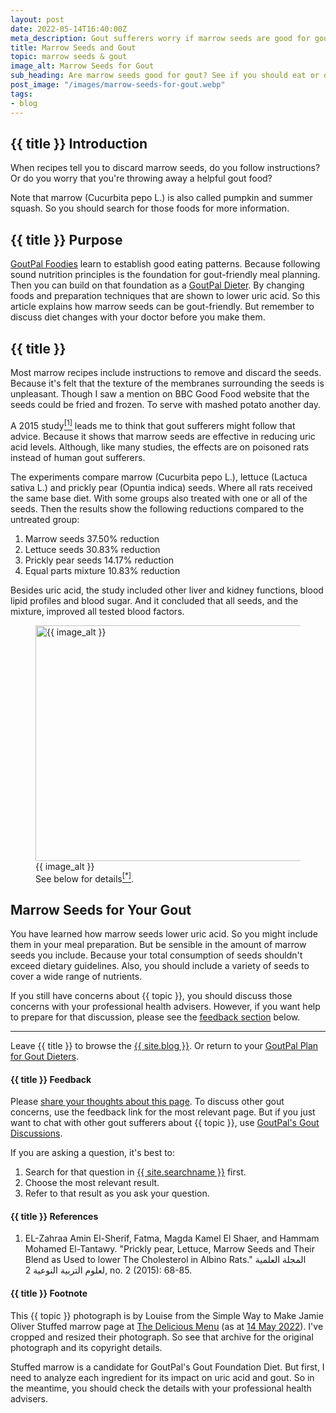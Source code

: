 ```yaml
---
layout: post
date: 2022-05-14T16:40:00Z
meta_description: Gout sufferers worry if marrow seeds are good for gout. Or should you avoid them? Read the facts about marrow seeds and gout now.
title: Marrow Seeds and Gout
topic: marrow seeds & gout
image_alt: Marrow Seeds for Gout
sub_heading: Are marrow seeds good for gout? See if you should eat or discard them.
post_image: "/images/marrow-seeds-for-gout.webp"
tags:
- blog
---
```

<h2 id="intro">{{ title }} Introduction</h2>
When recipes tell you to discard marrow seeds, do you follow instructions? Or do you worry that you're throwing away a helpful gout food?

Note that marrow (Cucurbita pepo L.) is also called pumpkin and summer squash. So you should search for those foods for more information.

<h2 id="intent">{{ title }} Purpose</h2>
<a href="/9569/goutpal-plan-for-gout-foodies/">GoutPal Foodies</a> learn to establish good eating patterns. Because following sound nutrition principles is the foundation for gout-friendly meal planning. Then you can build on that foundation as a <a href="/9601/goutpal-plan-for-gout-dieters/">GoutPal Dieter</a>. By changing foods and preparation techniques that are shown to lower uric acid. So this article explains how marrow seeds can be gout-friendly. But remember to discuss diet changes with your doctor before you make them.

<h2 id="marrow">{{ title }}</h2>
Most marrow recipes include instructions to remove and discard the seeds. Because it's felt that the texture of the membranes surrounding the seeds is unpleasant. Though I saw a mention on BBC Good Food website that the seeds could be fried and frozen. To serve with mashed potato another day.

A 2015 study<a href="#ref1"><sup>[1]</sup></a> leads me to think that gout sufferers might follow that advice. Because it shows that marrow seeds are effective in reducing uric acid levels. Although, like many studies, the effects are on poisoned rats instead of human gout sufferers.

The experiments compare marrow (Cucurbita pepo L.), lettuce (Lactuca sativa L.) and prickly pear (Opuntia indica) seeds. Where all rats received the same base diet. With some groups also treated with one or all of the seeds. Then the results show the following reductions compared to the untreated group:<ol>
<li>Marrow seeds 37.50% reduction</li>
<li>Lettuce seeds 30.83% reduction</li>
<li>Prickly pear seeds 14.17% reduction</li>
<li>Equal parts mixture 10.83% reduction</li>
</ol>

Besides uric acid, the study included  other liver and kidney functions, blood lipid profiles and blood sugar. And it concluded that all seeds, and the mixture, improved all tested blood factors.

<figure id="image" class="inner">
<img src="{{ post_image }}" alt="{{ image_alt }}"  width="610" height="377">
  <figcaption>{{ image_alt }}<br />See below for details<a href="#footnote"><sup>[*]</sup></a>.</figcaption>
</figure>
<h2 id="next">Marrow Seeds for Your Gout</h2>
You have learned how marrow seeds lower uric acid. So you might include them in your meal preparation. But be sensible in the amount of marrow seeds you include. Because your total consumption of seeds shouldn't exceed dietary guidelines. Also, you should include a variety of seeds to cover a wide range of nutrients.

If you still have concerns about {{ topic }}, you should discuss those concerns with your professional health advisers. However, if you want help to prepare for that discussion, please see the <a href="#feedback">feedback section</a> below.
<hr />
Leave {{ title }} to browse the <a href="/blog">{{ site.blog }}</a>. Or return to your <a href="/9601/goutpal-plan-for-gout-dieters/">GoutPal Plan for Gout Dieters</a>.

<h4 id="feedback">{{ title }} Feedback</h4>

Please <a href="{{ site.social_links.github }}issues">share your thoughts about this page</a>. To discuss other gout concerns, use the feedback link for the most relevant page. But if you just want to chat with other gout sufferers about {{ topic }}, use <a href="{{ site.social_links.github }}discussions">GoutPal's Gout Discussions</a>.

If you are asking a question, it's best to:<ol>
<li>Search for that question in <a href="{{ site.searchurl }}">{{ site.searchname }}</a> first.</li>
<li>Choose the most relevant result.</li>
<li>Refer to that result as you ask your question.</li>
</ol>

<h4 id="refs">{{ title }} References</h4>
<ol>
	<li id="ref1">EL-Zahraa Amin El-Sherif, Fatma, Magda Kamel El Shaer, and Hammam Mohamed El-Tantawy. "Prickly pear, Lettuce, Marrow Seeds and Their Blend as Used to lower The Cholesterol in Albino Rats." المجلة العلمية لعلوم التربية النوعية 2, no. 2 (2015): 68-85.</li>
</ol>

<h4 id="footnote">{{ title }} Footnote</h4>
This {{ topic }} photograph is by Louise from the Simple Way to Make Jamie Oliver Stuffed marrow page at <a href="https://deliciousmenu.netlify.app/">The Delicious Menu</a> (as at <a href="https://web.archive.org/web/20220514130800/https://deliciousmenu.netlify.app/mix/1402-simple-way-to-make-jamie-oliver-stuffed-marrow/">14 May 2022</a>).  I've cropped  and resized their photograph. So see that archive for the original photograph and its copyright details.

Stuffed marrow is a candidate for GoutPal's Gout Foundation Diet. But first, I need to analyze each ingredient for its impact on uric acid and gout. So in the meantime, you should check the details with your professional health advisers. 
